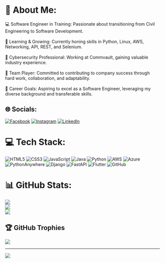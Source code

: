# 💫 About Me:
💻 Software Engineer in Training: Passionate about transitioning from Civil Engineering to Software Development.<br><br>🌱 Learning & Growing: Currently honing skills in Python, Linux, AWS, Networking, API, REST, and Selenium.<br><br>🏢 Cybersecurity Professional: Working at Commvault, gaining valuable industry experience.<br><br>🤝 Team Player: Committed to contributing to company success through hard work, collaboration, and adaptability.<br><br>🚀 Career Goals: Aspiring to excel as a Software Engineer, leveraging my diverse background and transferable skills.


## 🌐 Socials:
[![Facebook](https://img.shields.io/badge/Facebook-%231877F2.svg?logo=Facebook&logoColor=white)](https://facebook.com/arjun.gowda.d.n) [![Instagram](https://img.shields.io/badge/Instagram-%23E4405F.svg?logo=Instagram&logoColor=white)](https://instagram.com/arjungowdru931) [![LinkedIn](https://img.shields.io/badge/LinkedIn-%230077B5.svg?logo=linkedin&logoColor=white)](https://linkedin.com/in/arjun-gowda-d-n/) 

# 💻 Tech Stack:
![HTML5](https://img.shields.io/badge/html5-%23E34F26.svg?style=plastic&logo=html5&logoColor=white) ![CSS3](https://img.shields.io/badge/css3-%231572B6.svg?style=plastic&logo=css3&logoColor=white) ![JavaScript](https://img.shields.io/badge/javascript-%23323330.svg?style=plastic&logo=javascript&logoColor=%23F7DF1E) ![Java](https://img.shields.io/badge/java-%23ED8B00.svg?style=plastic&logo=openjdk&logoColor=white) ![Python](https://img.shields.io/badge/python-3670A0?style=plastic&logo=python&logoColor=ffdd54) ![AWS](https://img.shields.io/badge/AWS-%23FF9900.svg?style=plastic&logo=amazon-aws&logoColor=white) ![Azure](https://img.shields.io/badge/azure-%230072C6.svg?style=plastic&logo=microsoftazure&logoColor=white) ![PythonAnywhere](https://img.shields.io/badge/pythonanywhere-%232F9FD7.svg?style=plastic&logo=pythonanywhere&logoColor=151515) ![Django](https://img.shields.io/badge/django-%23092E20.svg?style=plastic&logo=django&logoColor=white) ![FastAPI](https://img.shields.io/badge/FastAPI-005571?style=plastic&logo=fastapi) ![Flutter](https://img.shields.io/badge/Flutter-%2302569B.svg?style=plastic&logo=Flutter&logoColor=white) ![GitHub](https://img.shields.io/badge/github-%23121011.svg?style=plastic&logo=github&logoColor=white)
# 📊 GitHub Stats:
![](https://github-readme-stats.vercel.app/api?username=Arjun-Gowda-D-N&theme=blue_navy&hide_border=false&include_all_commits=false&count_private=false)<br/>
![](https://github-readme-streak-stats.herokuapp.com/?user=Arjun-Gowda-D-N&theme=blue_navy&hide_border=false)<br/>
![](https://github-readme-stats.vercel.app/api/top-langs/?username=Arjun-Gowda-D-N&theme=blue_navy&hide_border=false&include_all_commits=false&count_private=false&layout=compact)

## 🏆 GitHub Trophies
![](https://github-profile-trophy.vercel.app/?username=Arjun-Gowda-D-N&theme=radical&no-frame=false&no-bg=true&margin-w=4)

---
[![](https://visitcount.itsvg.in/api?id=Arjun-Gowda-D-N&icon=0&color=0)](https://visitcount.itsvg.in)
